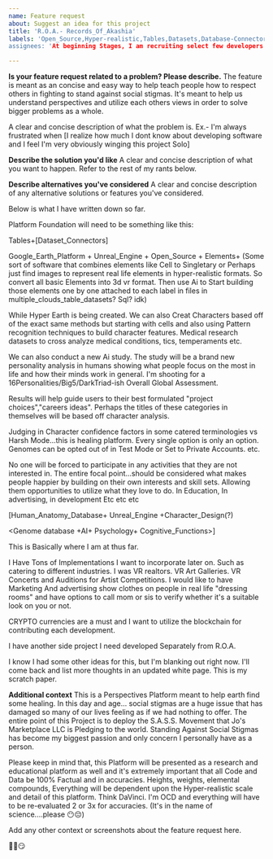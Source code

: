 ```yaml
---
name: Feature request
about: Suggest an idea for this project
title: 'R.O.A.- Records_Of_Akashia'
labels: 'Open_Source,Hyper-realistic,Tables,Datasets,Database-Connectors, Elements,Unreal_Engine,Adobe,Google,VR,3D,Cognitive_Functions,Psychology
assignees: 'At beginning Stages, I am recruiting select few developers for my team. Once I've laid out our Foundation and get the Project started for our community Phase'

---
```


**Is your feature request related to a problem? Please describe.** The feature is meant as an concise and easy way to help teach people how to respect others in fighting to stand against social stigmas. It's meant to help us understand perspectives and utilize each others views in order to solve bigger problems as a whole. 

A clear and concise description of what the problem is. Ex.- I'm always frustrated when [I realize how much I dont know about developing software and I feel I'm very obviously winging this project Solo]

**Describe the solution you'd like**
A clear and concise description of what you want to happen. Refer to the rest of my rants below. 

**Describe alternatives you've considered**
A clear and concise description of any alternative solutions or features you've considered. 

Below is what I have written down so far. 

Platform Foundation will need to be something like this:

Tables+[Dataset_Connectors]

Google_Earth_Platform + Unreal_Engine + Open_Source + Elements+
(Some sort of software that combines elements like Cell to Singletary or Perhaps just find images to represent real life elements in hyper-realistic formats. So convert all basic Elements into 3d vr format. Then use Ai to Start building those elements one by one attached to each label in files in multiple_clouds_table_datasets? Sql? idk)

While Hyper Earth is being created. We can also Creat Characters based off of the exact same methods but starting with cells and also using Pattern recognition techniques to build character features. Medical research datasets to cross analyze medical conditions, tics, temperaments etc.

We can also conduct a new Ai study. The study will be a brand new personality analysis in humans showing what people focus on the most in life and how their minds work in general. I'm shooting for a 16Personalities/Big5/DarkTriad-ish Overall Global Assessment. 

Results will help guide users to their best formulated "project choices","careers ideas". Perhaps the titles of these categories in themselves will be based off character analysis. 

Judging in Character confidence factors in some catered terminologies vs Harsh Mode...this is healing platform. Every single option is only an option. 
Genomes can be opted out of in Test Mode or Set to Private Accounts. etc. 

No one will be forced to participate in any activities that they are not interested in. The entire focal point...should be considered what makes people happier by building on their own interests and skill sets. Allowing them opportunities to utilize what they love to do. In Education, In advertising, in development Etc etc etc

[Human_Anatomy_Database+ Unreal_Engine +Character_Design(?) 

<Genome database +AI+ Psychology+ Cognitive_Functions>]

This is Basically where I am at thus far. 

I Have Tons of Implementations I want to incorporate later on. Such as catering to different industries. I was VR realtors. VR Art Galleries. VR Concerts and Auditions for Artist Competitions. I would like to have Marketing And advertising show clothes on people in real life "dressing rooms" and have options to call mom or sis to verify whether it's a suitable look on you or not. 

CRYPTO currencies are a must and I want to utilize the blockchain for contributing each development. 

I have another side project I need developed Separately from R.O.A.

I know I had some other ideas for this, but I'm blanking out right now.  I'll come back and list more thoughts in an updated white page. This is my scratch paper.

**Additional context** This is a Perspectives Platform meant to help earth find some healing. In this day and age... social stigmas are a huge issue that has damaged so many of our lives feeling as if we had nothing to offer. 
The entire point of this Project is to deploy the S.A.S.S. Movement that Jo's Marketplace LLC is Pledging to the world. Standing Against Social Stigmas has become my biggest passion and only concern I personally have as a person. 

Please keep in mind that, this Platform will be presented as a research and educational platform as well and it's extremely important that all Code and Data be 100% Factual and in accuracies. Heights, weights, elemental compounds, Everything will be dependent upon the Hyper-realistic scale and detail of this platform. Think DaVinci. I'm OCD and everything will have to be re-evaluated 2 or 3x for accuracies. (It's in the name of science....please 😶😔)

Add any other context or screenshots about the feature request here.

😮‍💨😏